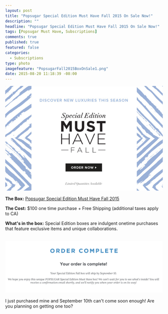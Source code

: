 ```yaml
---
layout: post
title: "Popsugar Special Edition Must Have Fall 2015 On Sale Now!"
description: ""
headline: "Popsugar Special Edition Must Have Fall 2015 On Sale Now!"
tags: [Popsugar Must Have, Subscriptions]
comments: true
published: true
featured: false
categories: 
  - Subscriptions
type: photo
imagefeature: "PopsugarFall2015BoxOnSale1.png"
date: 2015-08-20 11:18:39 -08:00
---
```


<center><a href="http://popsu.gr/vXrB" target="_blank">
<img src="/images/PopsugarFall2015BoxOnSale1.png" border="0" style="border:none;max-width:100%;" alt="Popsugar Special Edition Must Have Fall 2015 On Sale Now!" />
</a></center>
<p><b>The Box:</b> <a href="http://popsu.gr/vXrB" target="_blank">Popsugar Special Edition Must Have Fall 2015</a></p>
<p><b>The Cost:</b> $100 one time purchase + Free Shipping (additional taxes apply to CA)</p>
<p><b>What's in the box:</b> Special Edition boxes are indulgent onetime purchases that feature exclusive items and unique collaborations.</p>
<br>

<center><a href="http://popsu.gr/vXrB" target="_blank">
<img src="/images/PopsugarFall2015BoxOnSale.png" border="0" style="border:none;max-width:100%;" alt="Popsugar Special Edition Must Have Fall 2015 On Sale Now!" />
</a></center>
<p>I just purchased mine and September 10th can't come soon enough! Are you planning on getting one too?</p>
